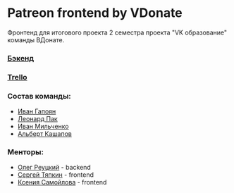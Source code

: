 # Patreon frontend by VDonate

Фронтенд для итогового проекта 2 семестра проекта "VK образование" команды ВДонате.

### [Бэкенд](https://github.com/go-park-mail-ru/2022_2_VDonate)
### [Trello](https://trello.com/b/BZHoJsHP/vdonate)

### Состав команды:
- [Иван Гапоян](https://github.com/Loen15)
- [Леонард Пак](https://github.com/MrLeonardPak)
- [Иван Мильченко](https://github.com/themilchenko)
- [Альберт Кашапов](https://github.com/zeronethunter)

### Менторы:
- [Олег Реуцкий](https://github.com/astlok) - backend
- [Сергей Тяпкин](https://github.com/SergTyapkin) - frontend
- [Ксения Самойлова](https://github.com/somebody-kseny) - frontend
